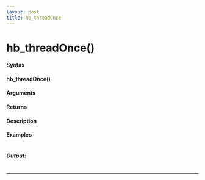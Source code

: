 ```yaml
---
layout: post
title: hb_threadOnce
---
```


# hb_threadOnce()


#### Syntax

#### hb_threadOnce()

#### Arguments

#### Returns

#### Description

#### Examples

```

```

##### Output:

```

```

---
